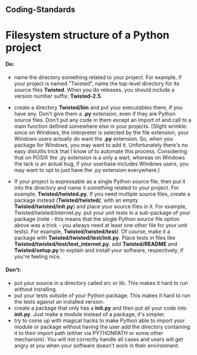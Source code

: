 ## Coding-Standards
# Filesystem structure of a Python project

#### Do:
* name the directory something related to your project. For example, if your project is named "Twisted", name the top-level directory for its source files __Twisted__. When you do releases, you should include a version number suffix: __Twisted-2.5__.

* create a directory __Twisted/bin__ and put your executables there, if you have any. Don't give them a __.py__ extension, even if they are Python source files. Don't put any code in them except an import of and call to a main function defined somewhere else in your projects. (Slight wrinkle: since on Windows, the interpreter is selected by the file extension, your Windows users actually do want the **.py** extension. So, when you package for Windows, you may want to add it. Unfortunately there's no easy distutils trick that I know of to automate this process. Considering that on POSIX the .py extension is a only a wart, whereas on Windows the lack is an actual bug, if your userbase includes Windows users, you may want to opt to just have the .py extension everywhere.)

* If your project is expressable as a single Python source file, then put it into the directory and name it something related to your project. For example, **Twisted/twisted.py**. If you need multiple source files, create a package instead (**Twisted/twisted/**, with an empty **Twisted/twisted/__init__.py**) and place your source files in it. For example, Twisted/twisted/internet.py.
put your unit tests in a sub-package of your package (note - this means that the single Python source file option above was a trick - you always need at least one other file for your unit tests). For example, **Twisted/twisted/test/**. Of course, make it a package with **Twisted/twisted/test/__init__.py**. Place tests in files like **Twisted/twisted/test/test_internet.py**.
add **Twisted/README** and **Twisted/setup.py** to explain and install your software, respectively, if you're feeling nice.

#### Don't:
* put your source in a directory called src or lib. This makes it hard to run without installing.
* put your tests outside of your Python package. This makes it hard to run the tests against an installed version.
* create a package that only has a **__init__.py** and then put all your code into **__init__.py**. Just make a module instead of a package, it's simpler.
* try to come up with magical hacks to make Python able to import your module or package without having the user add the directory containing it to their import path (either via PYTHONPATH or some other mechanism). You will not correctly handle all cases and users will get angry at you when your software doesn't work in their environment.
